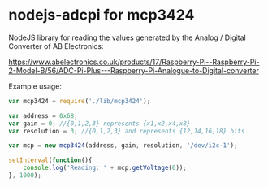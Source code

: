 # nodejs-adcpi for mcp3424
NodeJS library for reading the values generated by the Analog / Digital Converter of AB Electronics:

https://www.abelectronics.co.uk/products/17/Raspberry-Pi--Raspberry-Pi-2-Model-B/56/ADC-Pi-Plus---Raspberry-Pi-Analogue-to-Digital-converter

Example usage:

```js
var mcp3424 = require('./lib/mcp3424');

var address = 0x68;
var gain = 0; //{0,1,2,3} represents {x1,x2,x4,x8}
var resolution = 3; //{0,1,2,3} and represents {12,14,16,18} bits

var mcp = new mcp3424(address, gain, resolution, '/dev/i2c-1');

setInterval(function(){
    console.log('Reading: ' + mcp.getVoltage(0));
}, 1000);
```
